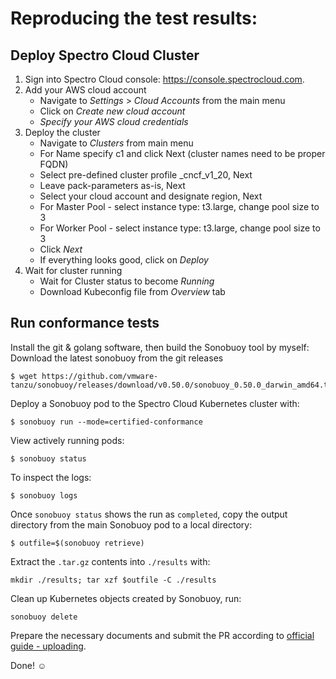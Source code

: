 # Reproducing the test results:

## Deploy Spectro Cloud Cluster

1. Sign into Spectro Cloud console: https://console.spectrocloud.com.
1. Add your AWS cloud account
   - Navigate to _Settings_ > _Cloud Accounts_ from the main menu
   - Click on _Create new cloud account_
   - _Specify your AWS cloud credentials_
1. Deploy the cluster
   - Navigate to _Clusters_ from main menu
   - For Name specify c1 and click Next (cluster names need to be proper FQDN)
   - Select pre-defined cluster profile _cncf_v1_20, Next
   - Leave pack-parameters as-is, Next
   - Select your cloud account and designate region, Next
   - For Master Pool - select instance type: t3.large, change pool size to 3
   - For Worker Pool - select instance type: t3.large, change pool size to 3
   - Click _Next_
   - If everything looks good, click on _Deploy_
1. Wait for cluster running
   - Wait for Cluster status to become _Running_
   - Download Kubeconfig file from _Overview_ tab

## Run conformance tests

Install the git & golang software, then build the Sonobuoy tool by myself:
Download the latest sonobuoy from the git releases

```
$ wget https://github.com/vmware-tanzu/sonobuoy/releases/download/v0.50.0/sonobuoy_0.50.0_darwin_amd64.tar.gz
```

Deploy a Sonobuoy pod to the Spectro Cloud Kubernetes cluster with:

```
$ sonobuoy run --mode=certified-conformance 
```

View actively running pods:

```
$ sonobuoy status
```

To inspect the logs:

```
$ sonobuoy logs
```

Once `sonobuoy status` shows the run as `completed`, copy the output directory from the main Sonobuoy pod to
a local directory:

```
$ outfile=$(sonobuoy retrieve)
```

Extract the `.tar.gz` contents into `./results` with:

```
mkdir ./results; tar xzf $outfile -C ./results
```

Clean up Kubernetes objects created by Sonobuoy, run:

```
sonobuoy delete
```

Prepare the necessary documents and submit the PR according to [official guide - uploading](https://github.com/cncf/k8s-conformance/blob/master/instructions.md#uploading).

Done! ☺️

